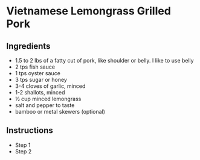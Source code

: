 # Vietnamese Lemongrass Grilled Pork

## Ingredients

- 1.5 to 2 lbs of a fatty cut of pork, like shoulder or belly. I like to use belly
- 2 tps fish sauce
- 1 tps oyster sauce
- 3 tps sugar or honey
- 3-4 cloves of garlic, minced
- 1-2 shallots, minced
- ½ cup minced lemongrass
- salt and pepper to taste
- bamboo or metal skewers (optional)


## Instructions

- Step 1
- Step 2
